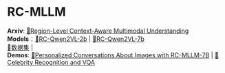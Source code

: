 # RC-MLLM
**Arxiv**: [📑Region-Level Context-Aware Multimodal Understanding](https://arxiv.org/abs/2508.12263)  
**Models**：[🤗RC-Qwen2VL-2b](https://huggingface.co/weihongliang/RC-Qwen2VL-2b/blob/main/README.md) | [🤗RC-Qwen2VL-7b](https://huggingface.co/weihongliang/RC-Qwen2VL-7b/blob/main/README.md)  
[📁数据集](https://huggingface.co/your-model-name) |  
**Demos**:
[🚀Personalized Conversations About Images with RC-MLLM-7B](https://huggingface.co/spaces/weihongliang/Personalized-VQA) | [🚀Celebrity Recognition and VQA](https://huggingface.co/spaces/weihongliang/RCMLLM)
